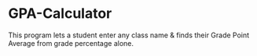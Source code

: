 # GPA-Calculator
 This program lets a student enter any class name &amp; finds their Grade Point Average from grade percentage alone.
